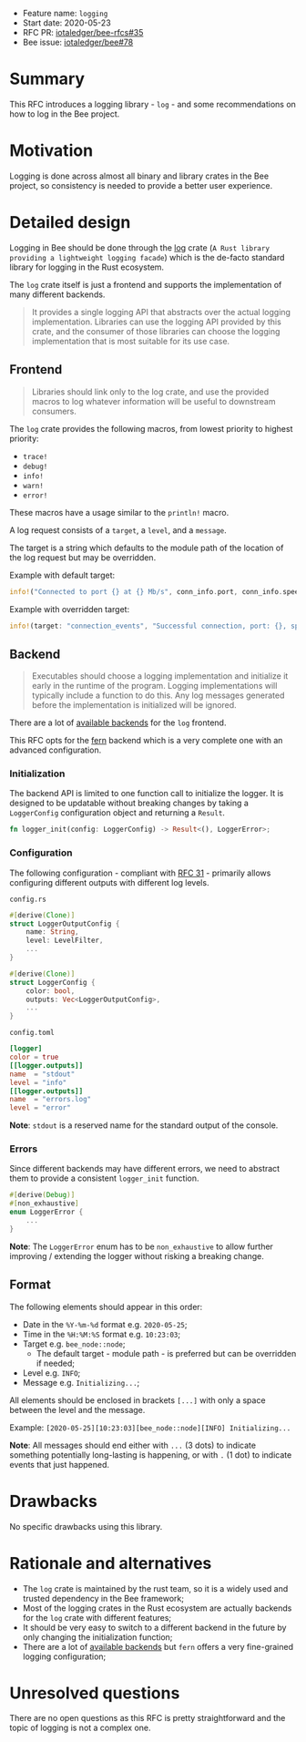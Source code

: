 + Feature name: `logging`
+ Start date: 2020-05-23
+ RFC PR: [iotaledger/bee-rfcs#35](https://github.com/iotaledger/bee-rfcs/pull/35)
+ Bee issue: [iotaledger/bee#78](https://github.com/iotaledger/bee/issues/78)

# Summary

This RFC introduces a logging library - `log` - and some recommendations on how to log in the Bee project.

# Motivation

Logging is done across almost all binary and library crates in the Bee project, so consistency is needed to provide a
better user experience.

# Detailed design

Logging in Bee should be done through the [log](https://crates.io/crates/log) crate (`A Rust library providing a
lightweight logging facade`) which is the de-facto standard library for logging in the Rust ecosystem.

The `log` crate itself is just a frontend and supports the implementation of many different backends.

> It provides a single logging API that abstracts over the actual logging implementation. Libraries can use the logging
API provided by this crate, and the consumer of those libraries can choose the logging implementation that is most
suitable for its use case.

## Frontend

> Libraries should link only to the log crate, and use the provided macros to log whatever information will be useful
to downstream consumers.

The `log` crate provides the following macros, from lowest priority to highest priority:

- `trace!`
- `debug!`
- `info!`
- `warn!`
- `error!`

These macros have a usage similar to the `println!` macro.

A log request consists of a `target`, a `level`, and a `message`.

The target is a string which defaults to the module path of the location of the log request but may be overridden.

Example with default target:
```rust
info!("Connected to port {} at {} Mb/s", conn_info.port, conn_info.speed);
```

Example with overridden target:
```rust
info!(target: "connection_events", "Successful connection, port: {}, speed: {}", conn_info.port, conn_info.speed);
```

## Backend

> Executables should choose a logging implementation and initialize it early in the runtime of the program. Logging
implementations will typically include a function to do this. Any log messages generated before the implementation is
initialized will be ignored.

There are a lot of [available backends](https://docs.rs/log/0.4.8/log/#available-logging-implementations) for the `log`
frontend.

This RFC opts for the [fern](https://docs.rs/fern) backend which is a very complete one with an advanced configuration.

### Initialization

The backend API is limited to one function call to initialize the logger. It is designed to be updatable without
breaking changes by taking a `LoggerConfig` configuration object and returning a `Result`.

```rust
fn logger_init(config: LoggerConfig) -> Result<(), LoggerError>;
```

### Configuration

The following configuration - compliant with [RFC 31](https://github.com/iotaledger/bee-rfcs/blob/master/text/0031-configuration.md) -
primarily allows configuring different outputs with different log levels.

`config.rs`
```rust
#[derive(Clone)]
struct LoggerOutputConfig {
    name: String,
    level: LevelFilter,
    ...
}

#[derive(Clone)]
struct LoggerConfig {
    color: bool,
    outputs: Vec<LoggerOutputConfig>,
    ...
}
```

`config.toml`
```toml
[logger]
color = true
[[logger.outputs]]
name  = "stdout"
level = "info"
[[logger.outputs]]
name  = "errors.log"
level = "error"
```

**Note**: `stdout` is a reserved name for the standard output of the console.

### Errors

Since different backends may have different errors, we need to abstract them to provide a consistent `logger_init`
function.

```rust
#[derive(Debug)]
#[non_exhaustive]
enum LoggerError {
    ...
}
```

**Note**: The `LoggerError` enum has to be `non_exhaustive` to allow further improving / extending the logger without
risking a breaking change.

## Format

The following elements should appear in this order:
- Date in the `%Y-%m-%d` format e.g. `2020-05-25`;
- Time in the `%H:%M:%S` format e.g. `10:23:03`;
- Target e.g. `bee_node::node`;
    - The default target - module path - is preferred but can be overridden if needed;
- Level e.g. `INFO`;
- Message e.g. `Initializing...`;

All elements should be enclosed in brackets `[...]` with only a space between the level and the message.

Example: `[2020-05-25][10:23:03][bee_node::node][INFO] Initializing...`

**Note**: All messages should end either with `...` (3 dots) to indicate something potentially long-lasting is
happening, or with `.` (1 dot) to indicate events that just happened.

# Drawbacks

No specific drawbacks using this library.

# Rationale and alternatives

- The `log` crate is maintained by the rust team, so it is a widely used and trusted dependency in the Bee framework;
- Most of the logging crates in the Rust ecosystem are actually backends for the `log` crate with different features;
- It should be very easy to switch to a different backend in the future by only changing the initialization function;
- There are a lot of [available backends](https://docs.rs/log/0.4.8/log/#available-logging-implementations) but `fern`
  offers a very fine-grained logging configuration;

# Unresolved questions

There are no open questions as this RFC is pretty straightforward and the topic of logging is not a complex one.
